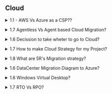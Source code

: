 ## Cloud

<a name="AWS Vs Azure as a CSP?"></a>

<details>
<summary>1.1 - AWS Vs Azure as a CSP??</summary><br><b>

When comparing AWS and Azure specifically from the perspective of their Cloud Solution Provider (CSP) programs in 2025, both offer distinct advantages depending on your business context, existing ecosystem, and cloud strategy. Here’s a focused comparison to help you understand which CSP program might be more favorable for your needs:


Microsoft Azure CSP Program Advantages
Strong Enterprise Alignment: Azure CSP is particularly favorable for businesses heavily invested in Microsoft technologies (Windows Server, Microsoft 365, Active Directory). It integrates seamlessly with such products.

AWS CSP Program (Savings Plans) Advantages
Broadest Global Reach & Mature Service Catalog: AWS CSP benefits from the largest market share, extensive global infrastructure, and a mature ecosystem offering 200+ well-established services covering compute, storage, AI/ML, and more.

If your organization is already deeply integrated with Microsoft technologies or requires hybrid cloud with strong compliance, Azure CSP is generally the more favorable and cost-effective choice, with excellent support and consolidated billing and hybrid tools more mature than AWS.  
On the other hand, if you want vast service options, global geographic options, flexibility in resource usage, and advanced automation, AWS CSP offers unmatched capabilities.  


</b></details>

<details>
<summary>1.7 Agentless Vs Agent based Cloud Migration? </summary><br><b>

From On-Premishes
1. VMware: Agentless
2. Hyper-V: Agentless
3. Baremetal: Suppots Agent Based

One CSP to Anther CSP: Which Should You Use?

Migrating workloads from one cloud to another can be done using either agent-based or agentless migration methods.
Agent-based is preferable for complex, mission-critical, large-scale migrations where control, speed, and granular management are priorities, and you have the operational capacity to manage agents.

Agentless is better for straightforward, non-critical migrations, for environments where installing agents isn't feasible, or when simplicity and fast onboarding are essential.

Ultimately, the best choice depends on the specifics of your environment, data volume, migration complexity, required control, and staffing resources. Many migration solutions (e.g., Microsoft Azure Migrate, Google Storage Transfer, RiverMeadow) offer both options for cloud-to-cloud migrations to accommodate these varying needs.
  
Agent-Based vs Agentless Cloud Migration: Key Differences
When migrating workloads or applications to the cloud, organizations can use either agent-based or agentless migration approaches. Here are the essential differences, benefits, and use cases of each method:
Agent-Based Cloud Migration
•	How It Works: This method requires installing a small software agent on each server or endpoint that needs to be migrated.
•	Functionality: The agent captures data, application state, and system configuration, then transmits this information to the new environment in the cloud.
•	Benefits:
•	Enables continuous data replication, allowing near-zero downtime migrations.
•	Supports advanced options such as incremental sync, real-time monitoring, and automated cutover.
•	Handles complex, dynamic workloads, and often provides better support for applications that change frequently.
•	Drawbacks:
•	Need to install and manage agents, which can increase setup time and require admin rights.
•	Potential compatibility issues with certain operating systems or environments.
•	May introduce a small performance overhead during migration.
•	Typical Use Cases:
•	Critical systems requiring live migration with minimal downtime.
•	Environments where continuous data sync and failback are needed.
Agentless Cloud Migration
•	How It Works: No software agent is installed on the source systems. Migration is performed via built-in protocols (such as snapshots, APIs, or direct access methods) and management interfaces.
•	Functionality: Uses existing infrastructure management tools, hypervisors, or other interfaces to access and migrate workloads to the cloud.
•	Benefits:
•	Simpler deployment—no agent installation means less disruption and faster onboarding.
•	Lower risk of introducing security or compatibility issues on the source machine.
•	Useful for scenarios where agent installation is not possible (e.g., unsupported OS, locked-down environments).
•	Drawbacks:
•	May have limitations with incremental sync, near-zero downtime, or app-state consistency.
•	Can lack some advanced migration features that require agents.
•	Often less flexible for complex or highly dynamic migration scenarios.
•	Typical Use Cases:
•	Non-critical workloads where temporary downtime is acceptable.
•	Legacy systems or environments where agents cannot be installed.
<img width="1534" height="842" alt="image" src="https://github.com/user-attachments/assets/cb9ced17-8caa-40e6-851f-88d2ebcb6ae0" />
</b></details>

<details>
<summary>1.6 Decission to take wheter to go to Cloud? </summary><br><b>

Deciding between a traditional data center and cloud infrastructure depends on multiple critical factors:

1. Cost Structure
Data Center: High upfront capital for hardware, facilities, and staff, plus ongoing maintenance and energy costs. Economies of scale are only achieved at high, consistent utilization rates.

Cloud: No upfront hardware investment; pay-as-you-go for only what you use. Operational expenses can scale with business needs, but costs may become unpredictable with spikes in usage.

2. Scalability and Flexibility
Data Center: Scaling requires physical expansion, planning, hardware procurement, and time (often months). Capacity is fixed once provisioned, risking both over- and under-utilization.

Cloud: Resources can scale up or down instantly and in small increments, fitting variable or unpredictable workloads and enabling rapid experimentation or global reach.

3. Control, Customization, and Security
Data Center: Full control and visibility over hardware, software, network, and security. Suits organizations with strict compliance/regulatory, latency, or data residency needs.

Cloud: Security and configuration are shared with the provider. Modern cloud platforms offer robust security, but some organizations require direct oversight only possible on-premises. Custom hardware or deep system tuning is easier with traditional data centers.

4. Compliance and Regulatory Requirements
Data Center: Easier to physically secure data and demonstrate compliance in highly regulated sectors (finance, healthcare, government).

Cloud: Major providers possess numerous certifications, but highly specific or national standards may still require physical control only achievable on-premises.

5. Performance, Latency, and Availability
Data Center: Dedicated resources and network may yield lower and more predictable latency. Better for applications needing close-to-the-metal performance.

Cloud: Performance is usually high but can fluctuate due to shared infrastructure. High availability, redundancy, and disaster recovery come built-in, but at premium pricing.

6. Staffing and Operational Burden
Data Center: Needs specialized in-house staff for monitoring, upgrades, support, and security.

Cloud: Reduces staff needs since the provider manages physical hardware, much of the routine maintenance, and basic security.

7. Deployment and Resource Provisioning Speed
Data Center: New environments take time—install hardware, configure networks, etc.

Cloud: Provision new resources and services in minutes, accelerating project delivery and recovery from failures.

In summary:

Prefer cloud for agility, scalability, lower upfront costs, and rapidly changing or unpredictable workloads.

Choose data center if your organization must have close control, strict compliance, extreme customization, or already owns substantial infrastructure.

Hybrid approaches are increasingly popular, blending the predictability and control of data centers with the flexibility and global scalability of cloud platforms.

</b></details>

<details>
<summary>1.7 How to make Cloud Strategy for my Project? </summary><br><b>

1. How much I have time
2. Whether my App is stratigic? ( life time of an App, if it's not stratigic App then rehost )
3. Total Cost of Ownership by time and ROI
4. My Project Budget
5. Company Strategy ( IAAS/PAAS/SAAS )
6. Effort ( Low/Midium/high )
7. Spring Clean --- Trim unused data first
8. Discover & Asses-  
   7.1 What App? --- ( Understand the type of App ) nature of buisness. 
   7.2 Performance? --- ( Right Sizing ) (VCPU, Memory, Traffic, Storagte, Quality) 
   7.3 Dependencies? --- ( Grouping all the related service including Supporting App/DB/monitoring etc )  
   7.4 App Value? --- ( Target Service ) - App Value to the buisness - [Return on Investment])  
9. Asses:  
   8.1 Understand the type of App  
   8.2 Right Sizing  
   8.3 Grouping  
   8.4 Target Service  
10. Migrate  
   9.1 Plan ( Test Migration / Fail over/ Switch over/ Fail Back / Online/OffLine / Downtime / Notification / Intimation / Collaboration / Chnage Plan / CR's )  
   9.2 Migrate  
11. Optimize

Azure Migration is free tooling.
From On-Premishes
1. VMware: Agentless
2. Hyper-V: Agentless
3. Baremetal: Suppots Agent Based 

From anther CSP to Azure
can be agentless or agent based

</b></details>


<details>
<summary> 1.8 What are 5R's Migration strategy? </summary><br><b>


5R's
1. Rehost - No Code Change ( life time of an App, if it's not stratigic App then rehost )
2. Refactor ( PAAS ) - No Code Changing - may be we want to avail some fetures of cloud, may be db instead of postgress Azuure Mysql data
3. Re-archietect - ( Changing DB, Code change, changing my application, shift to vm based app to container / Servreless etc )
4. Rebuild - ( To many changes then - Build from Scratch )
5. Replace
- based on some key points:
- What I am going to to do? is my App is strategic going to last for more than 2yrs or a decent period?
- Current Profit
- Current Usage
- Other important factors
- If negetive in termas of above point then will consider it as non-strategic and will go for Replace the App.
5R's Based on Effor level  ( Effort is Low/Midium/high direction )
   
</b></details>

<details>
<summary>1.6 DataCenter Migration Diagram to Azure? </summary><br><b>
Summary
RTO tells you how long you can afford for your system to be down.
RPO tells you how much data loss is tolerable if a failure happens.

<img width="1500" height="1000" alt="image" src="https://github.com/user-attachments/assets/c711af62-f5da-413e-bf07-edaa2760fc26" />
<img width="740" height="338" alt="Screenshot 2025-08-13 at 1 14 02 AM" src="https://github.com/user-attachments/assets/8cbd6e18-e646-4aed-9f47-640b400d6e7f" />

Windows Virtual Desktop
Azure VMWare Service
Azure Kubernetes Service

</b></details>


<details>
<summary>1.6 Windows Virtual Desktop? </summary><br><b>

  
Windows Virtual Desktop, now known as Azure Virtual Desktop (AVD), is a comprehensive cloud-based desktop and application virtualization service provided by Microsoft on the Azure platform. It lets organizations securely deliver virtualized Windows desktops and remote applications to users anywhere, leveraging the scalability and reliability of Azure cloud infrastructure.

Key Features
Multi-Session & Single-Session: Run multiple user sessions on a single Windows 11 or Windows 10 Enterprise VM (exclusive in Azure), optimizing costs and resource usage. Alternatively, you can provide single-user desktops for a personal experience.

Full Desktop or Apps: Publish entire desktops or individual apps (RemoteApps) to users, depending on organizational needs.

Broad Device Support: Access virtual desktops from almost any device via Remote Desktop clients or web browsers, including Windows, Mac, iOS, Android, and even thin clients.

Simplified Management: Centralized, unified management for deploying desktops, apps, and updates; scalable configuration without running on-premises gateways or brokers.

Optimized for Microsoft 365: Enhanced experience and performance for Microsoft 365 Apps for enterprise in multi-user scenarios.

Hybrid & On-Prem Integration: Supports hybrid environments to connect on-premises infrastructure with Azure-based virtual desktops.

Security: Secure connections (TLS), integration with Azure Active Directory, multi-factor authentication, and management of user roles and access.

Cost Management: Pay-as-you-go pricing for consumed Azure VM and storage resources; autoscale features to match user demand and control costs.

How Windows/Azure Virtual Desktop Works
Deployment: Set up host pools (collections of Azure VMs) that serve as session hosts for virtual desktops and apps.

User Authentication: Uses Azure Active Directory (AAD) for authentication and authorization.

Connection: Users log in from any supported device and connect via secure Remote Desktop Protocol (RDP) sessions to their virtual desktops or apps.

Session Management: Supports both persistent (personal) and non-persistent (pooled) desktop experiences to suit different user profiles and business needs.

Monitoring and Scaling: Integrated tools for monitoring usage, health, and performance, plus built-in auto-scaling for maximum efficiency.

Common Use Cases
Remote workforce enablement

BYOD (Bring Your Own Device) scenarios

Secure access for contractors/third parties

Disaster recovery and business continuity

Legacy application hosting and modernization

Advantages
Rapid deployment and scaling of desktop environments

Reduce hardware overhead and administrative burden

Native support for Windows 11/10 multi-session and legacy Windows Server applications

Easy integration with existing Microsoft licensing

In summary:
Azure (Windows) Virtual Desktop empowers organizations to deliver secure, scalable, and flexible Windows desktop experiences from the Azure cloud, supporting modern remote work, application compatibility, and efficient IT operations.

Related
How does Azure Virtual Desktop enhance remote desktop security and scalability
What are the cost benefits of using multi-session Windows 11 in Azure Virtual Desktop
How do Persistent and Non-Persistent WVD modes impact user experience and management
What are the main differences between Azure Virtual Desktop and Windows 365
How can I migrate existing RDS deployments to Azure Virtual Desktop efficiently

</b></details>

<details>
<summary>1.7 RTO Vs RPO? </summary><br><b>
  
<img width="1001" height="471" alt="image" src="https://github.com/user-attachments/assets/7f651290-1908-4b8d-804e-b12b855ec80a" />

</b></details>

